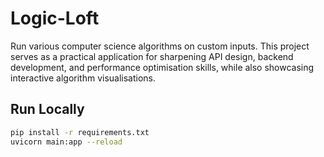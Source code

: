 # Logic-Loft
Run various computer science algorithms on custom inputs. This project serves as a practical application for sharpening API design, backend development, and performance optimisation skills, while also showcasing interactive algorithm visualisations.

## Run Locally
```bash
pip install -r requirements.txt
uvicorn main:app --reload
